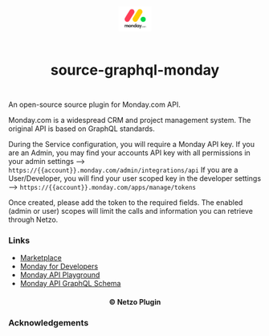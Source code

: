 <div align="center">
  <a href="https://netzo.io" target="_blank" >
    <img height="50" src="https://raw.githubusercontent.com/netzoio/netzo/main/plugins/sources/source-graphql-monday/src/assets/icon.png" style="margin: 12px 0px" />
  </a>

  <h1 style="padding: 6px 0px 24px 0px">source-graphql-monday</h1>
</div>

An open-source source plugin for Monday.com API.

Monday.com is a widespread CRM and project management system. The original API is based on GraphQL standards.

During the Service configuration, you will require a Monday API key.
If you are an Admin, you may find your accounts API key with all permissions in your admin settings --> `https://{{account}}.monday.com/admin/integrations/api`
If you are a User/Developer, you will find your user scoped key in the developer settings --> `https://{{account}}.monday.com/apps/manage/tokens`

Once created, please add the token to the required fields.
The enabled (admin or user) scopes will limit the calls and information you can retrieve through Netzo.

### Links

- [Marketplace](https://app.netzo.io/marketplace/source-graphql-monday)
- [Monday for Developers](https://api.developer.monday.com/docs)
- [Monday API Playground](https://monday.com/developers/v2/try-it-yourself)
- [Monday API GraphQL Schema](https://api.monday.com/v2/get_schema)

<div align="center">
  <h4>© Netzo Plugin</h4>
</div>

### Acknowledgements
